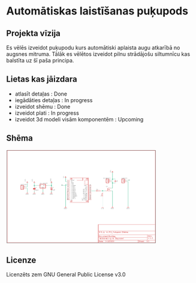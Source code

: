 # Automātiskas laistīšanas puķupods
## Projekta vīzija
Es vēlēs izveidot puķupodu kurs automātiski aplaista augu atkarībā no augsnes mitruma. Tālāk es vēlētos izveidot pilnu strādājošu 
siltumnīcu kas balstīta uz šī paša principa.
## Lietas kas jāizdara
* atlasīt detaļas : Done
* iegādāties detaļas : In progress
* izveidot shēmu : Done
* izveidot plati : In progress
* izveidot 3d modeli visām komponentēm : Upcoming
## Shēma
<img src="https://github.com/DavisSlaukstins/Auto-Pukupods/blob/master/Sh%C4%93ma.PNG" width="400" height="250">

## Licenze
Licenzēts zem GNU General Public License v3.0
